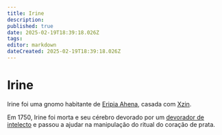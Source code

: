 ```yaml
---
title: Irine
description: 
published: true
date: 2025-02-19T18:39:18.026Z
tags: 
editor: markdown
dateCreated: 2025-02-19T18:39:18.026Z
---
```


# Irine
Irine foi uma gnomo habitante de [Eripia Ahena](/lugares/plano-material/drafeon/sudoeste-de-drafeon/eripia-ahena), casada com [Xzin](/individuos/xzin).

Em 1750, Irine foi morta e seu cérebro devorado por um [devorador de intelecto](/fauna-e-flora/devorador-de-intelecto) e passou a ajudar na manipulação do ritual do coração de prata.